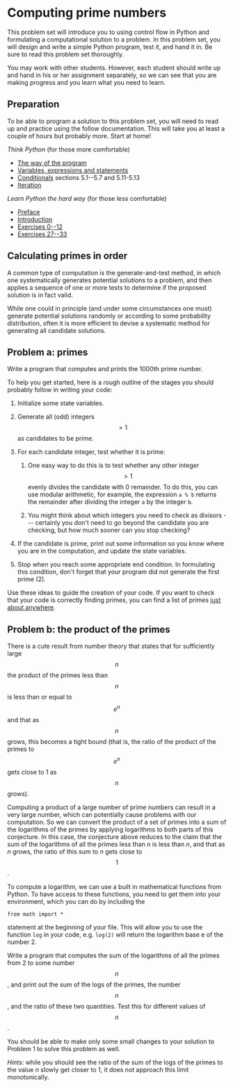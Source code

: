 # Computing prime numbers

This problem set will introduce you to using control flow in Python and
formulating a computational solution to a problem. In this problem set, you
will design and write a simple Python program, test it, and hand it in. Be sure
to read this problem set thoroughly.

You may work with other students. However, each student should write up and
hand in his or her assignment separately, so we can see that you are making progress and you learn what you need to learn.

## Preparation

To be able to program a solution to this problem set, you will need to read up
and practice using the follow documentation. This will take you at least a couple of hours but probably more. Start at home!

*Think Python* (for those more comfortable)

* [The way of the program](http://www.greenteapress.com/thinkpython/html/thinkpython002.html)
* [Variables, expressions and statements](http://www.greenteapress.com/thinkpython/html/thinkpython003.html)
* [Conditionals](http://www.greenteapress.com/thinkpython/html/thinkpython006.html) sections 5.1--5.7 and 5.11-5.13
* [Iteration](http://www.greenteapress.com/thinkpython/html/thinkpython006.html)

*Learn Python the hard way* (for those less comfortable)

* [Preface](http://learnpythonthehardway.org/book/preface.html)
* [Introduction](http://learnpythonthehardway.org/book/intro.html)
* [Exercises 0--12](http://learnpythonthehardway.org/book/)
* [Exercises 27--33](http://learnpythonthehardway.org/book/ex27.html)

## Calculating primes in order

A common type of computation is the generate-and-test method, in which one
systematically generates potential solutions to a problem, and then applies a
sequence of one or more tests to determine if the proposed solution is in fact
valid.

While one could in principle (and under some circumstances one must) generate
potential solutions randomly or according to some probability distribution,
often it is more efficient to devise a systematic method for generating all
candidate solutions.

## Problem a: primes

Write a program that computes and prints the 1000th prime number.

To help you get started, here is a rough outline of the stages you should
probably follow in writing your code:

1. Initialize some state variables.

2. Generate all (odd) integers $$>1$$ as candidates to be prime.

3. For each candidate integer, test whether it is prime:

    1. One easy way to do this is to test whether any other integer $$>1$$
    evenly divides the candidate with 0 remainder. To do this, you can use
    modular arithmetic, for example, the expression `a % b` returns the
    remainder after dividing the integer `a` by the integer `b`.

    2. You might think about which integers you need to check as divisors ---
    certainly you don't need to go beyond the candidate you are checking, but
    how much sooner can you stop checking?

4. If the candidate is prime, print out some information so you know where you
are in the computation, and update the state variables.

5. Stop when you reach some appropriate end condition. In formulating this
condition, don't forget that your program did not generate the first prime (2).

Use these ideas to guide the creation of your code. If you want to check that
your code is correctly finding primes, you can find a list of primes [just
about anywhere].

[just about anywhere]: http://primes.utm.edu/lists/small/1000.txt

## Problem b: the product of the primes

There is a cute result from number theory that states that for sufficiently
large $$n$$ the product of the primes less than $$n$$ is less than or equal to
$$e^n$$ and that as $$n$$ grows, this becomes a tight bound (that is, the ratio
of the product of the primes to $$e^n$$ gets close to 1 as $$n$$ grows).

Computing a product of a large number of prime numbers can result in a very
large number, which can potentially cause problems with our computation. So we
can convert the product of a set of primes into a sum of the logarithms of the
primes by applying logarithms to both parts of this conjecture. In this case,
the conjecture above reduces to the claim that the sum of the logarithms of all
the primes less than *n* is less than *n*, and that as *n* grows, the ratio of
this sum to *n* gets close to $$1$$.

To compute a logarithm, we can use a built in mathematical functions from
Python. To have access to these functions, you need to get them into your
environment, which you can do by including the

    from math import *

statement at the beginning of your file. This will allow you to use the
function `log` in your code, e.g. `log(2)` will return the logarithm base e of
the number 2.

Write a program that computes the sum of the logarithms of all the primes from 2 to some number $$n$$, and print out the sum of the logs of the primes, the number $$n$$, and the ratio of these two quantities. Test this for different values of $$n$$.

You should be able to make only some small changes to your solution to Problem 1 to solve this problem as well.

*Hints*: while you should see the ratio of the sum of the logs of the primes to the value *n* slowly get closer to 1, it does not approach this limit monotonically.
